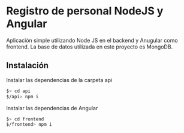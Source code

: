 # Registro de personal NodeJS y Angular

Aplicación simple utilizando Node JS en el backend y Anugular como frontend.
La base de datos utilizada en este proyecto es MongoDB.

## Instalación

Instalar las dependencias de la carpeta api

```bash
$> cd api
$/api> npm i
```

Instalar las dependencias de Angular

```bash
$> cd frontend
$/frontend> npm i
```

